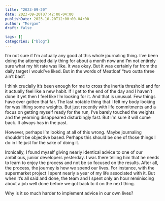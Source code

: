 ```yaml
---
title: "2023-09-20"
date: 2023-09-20T07:42:00-04:00
publishDate: 2023-10-20T12:00:00-04:00
author: "Morgan"
draft: false

tags: []
categories: ["blog"]
---
```


I’m not sure if I’m actually any good at this whole journaling thing. I’ve been doing the attempted daily thing for about a month now and I’m not entirely sure what my hit rate was like. It was okay. But it was certainly far from the daily target I would’ve liked. But in the words of Meatloaf “two outta three ain’t bad”.

I think crucially it’s been enough for me to cross the inertia threshold and for it actually feel like a new habit. If I get to the end of the day and I haven’t done it yet then I feel like I’m looking for it. And that is unusual. Few things have ever gotten that far. The last notable thing that I felt my body looking for was lifting some weights. But just recently with life commitments and a focus on getting myself ready for the run, I’ve barely touched the weights and the yearning disappeared disturbingly fast. But I’m sure it will come back. It always has in the past.

However, perhaps I’m looking at all of this wrong. Maybe journaling shouldn’t be objective based. Perhaps this should be one of those things I do in life just for the sake of doing it.

Ironically, I found myself giving nearly identical advice to one of our ambitious, junior developers yesterday. I was there telling him that he needs to learn to enjoy the process and not be so focused on the results. After all, the process, the journey is how we spend our lives. For instance, with the supermarket project I spent nearly a year of my life associated with it. But when it’s all said and done, the team and I spent only an hour reminiscing about a job well done before we got back to it on the next thing.

Why is it so much harder to implement advice in our own lives?
